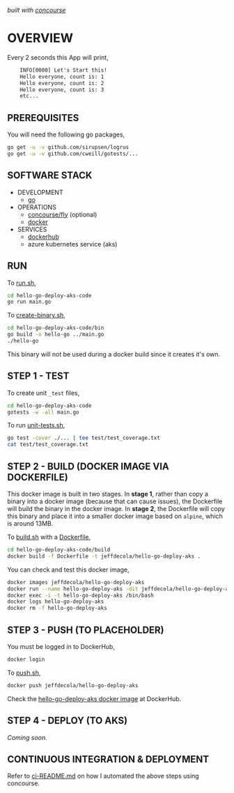   _built with
  [concourse](https://github.com/JeffDeCola/hello-go-deploy-aks/blob/master/ci-README.md)_

# OVERVIEW

Every 2 seconds this App will print,

```txt
    INFO[0000] Let's Start this!
    Hello everyone, count is: 1
    Hello everyone, count is: 2
    Hello everyone, count is: 3
    etc...
```

## PREREQUISITES

You will need the following go packages,

```bash
go get -u -v github.com/sirupsen/logrus
go get -u -v github.com/cweill/gotests/...
```

## SOFTWARE STACK

* DEVELOPMENT
  * [go](https://github.com/JeffDeCola/my-cheat-sheets/tree/master/software/development/languages/go-cheat-sheet)
* OPERATIONS
  * [concourse/fly](https://github.com/JeffDeCola/my-cheat-sheets/tree/master/software/operations/continuous-integration-continuous-deployment/concourse-cheat-sheet)
    (optional)
  * [docker](https://github.com/JeffDeCola/my-cheat-sheets/tree/master/software/operations/orchestration/builds-deployment-containers/docker-cheat-sheet)
* SERVICES
  * [dockerhub](https://hub.docker.com/)
  * azure kubernetes service (aks)

## RUN

To
[run.sh](https://github.com/JeffDeCola/hello-go-deploy-aks/blob/master/hello-go-deploy-aks-code/run.sh),

```bash
cd hello-go-deploy-aks-code
go run main.go
```

To
[create-binary.sh](https://github.com/JeffDeCola/hello-go-deploy-aks/blob/master/hello-go-deploy-aks-code/bin/create-binary.sh),

```bash
cd hello-go-deploy-aks-code/bin
go build -o hello-go ../main.go
./hello-go
```

This binary will not be used during a docker build
since it creates it's own.

## STEP 1 - TEST

To create unit `_test` files,

```bash
cd hello-go-deploy-aks-code
gotests -w -all main.go
```

To run
[unit-tests.sh](https://github.com/JeffDeCola/hello-go-deploy-aks/tree/master/hello-go-deploy-aks-code/test/unit-tests.sh),

```bash
go test -cover ./... | tee test/test_coverage.txt
cat test/test_coverage.txt
```

## STEP 2 - BUILD (DOCKER IMAGE VIA DOCKERFILE)

This docker image is built in two stages.
In **stage 1**, rather than copy a binary into a docker image (because
that can cause issues), the Dockerfile will build the binary in the
docker image.
In **stage 2**, the Dockerfile will copy this binary
and place it into a smaller docker image based
on `alpine`, which is around 13MB.

To
[build.sh](https://github.com/JeffDeCola/hello-go-deploy-aks/blob/master/hello-go-deploy-aks-code/build/build.sh)
with a
[Dockerfile](https://github.com/JeffDeCola/hello-go-deploy-aks/blob/master/hello-go-deploy-aks-code/build/Dockerfile),

```bash
cd hello-go-deploy-aks-code/build
docker build -f Dockerfile -t jeffdecola/hello-go-deploy-aks .
```

You can check and test this docker image,

```bash
docker images jeffdecola/hello-go-deploy-aks
docker run --name hello-go-deploy-aks -dit jeffdecola/hello-go-deploy-aks
docker exec -i -t hello-go-deploy-aks /bin/bash
docker logs hello-go-deploy-aks
docker rm -f hello-go-deploy-aks
```

## STEP 3 - PUSH (TO PLACEHOLDER)

You must be logged in to DockerHub,

```bash
docker login
```

To
[push.sh](https://github.com/JeffDeCola/hello-go-deploy-aks/blob/master/hello-go-deploy-aks-code/push/push.sh),

```bash
docker push jeffdecola/hello-go-deploy-aks
```

Check the
[hello-go-deploy-aks docker image](https://hub.docker.com/r/jeffdecola/hello-go-deploy-aks)
at DockerHub.

## STEP 4 - DEPLOY (TO AKS)

_Coming soon._

## CONTINUOUS INTEGRATION & DEPLOYMENT

Refer to
[ci-README.md](https://github.com/JeffDeCola/hello-go-deploy-aks/blob/master/ci-README.md)
on how I automated the above steps using concourse.
